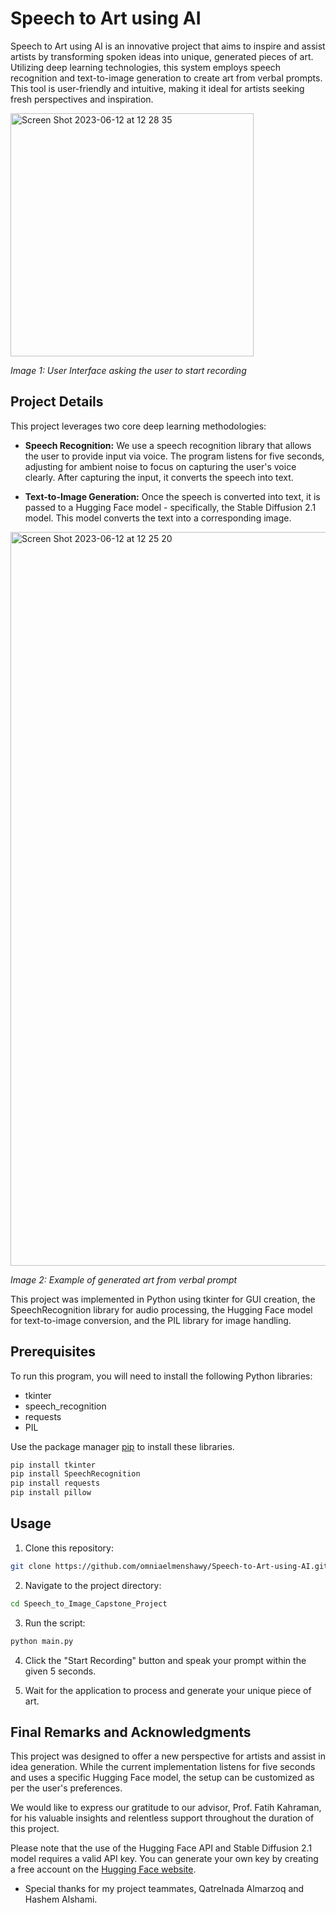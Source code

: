 
# Speech to Art using AI

Speech to Art using AI is an innovative project that aims to inspire and assist artists by transforming spoken ideas into unique, generated pieces of art. Utilizing deep learning technologies, this system employs speech recognition and text-to-image generation to create art from verbal prompts. This tool is user-friendly and intuitive, making it ideal for artists seeking fresh perspectives and inspiration.

<img width="389" alt="Screen Shot 2023-06-12 at 12 28 35" src="https://github.com/omniaelmenshawy/Speech_to_Image_Capstone_Project/assets/77496383/58f51d61-423a-4f9c-94c4-99e8cd9b9a9c">


_Image 1: User Interface asking the user to start recording_


## Project Details

This project leverages two core deep learning methodologies:

- **Speech Recognition:** We use a speech recognition library that allows the user to provide input via voice. The program listens for five seconds, adjusting for ambient noise to focus on capturing the user's voice clearly. After capturing the input, it converts the speech into text.

- **Text-to-Image Generation:** Once the speech is converted into text, it is passed to a Hugging Face model - specifically, the Stable Diffusion 2.1 model. This model converts the text into a corresponding image.

<img width="1174" alt="Screen Shot 2023-06-12 at 12 25 20" src="https://github.com/omniaelmenshawy/Speech_to_Image_Capstone_Project/assets/77496383/21e70612-5c60-4f77-afe8-6f2403069325">

_Image 2: Example of generated art from verbal prompt_

This project was implemented in Python using tkinter for GUI creation, the SpeechRecognition library for audio processing, the Hugging Face model for text-to-image conversion, and the PIL library for image handling.

## Prerequisites

To run this program, you will need to install the following Python libraries:

- tkinter
- speech_recognition
- requests
- PIL

Use the package manager [pip](https://pip.pypa.io/en/stable/) to install these libraries.

```bash
pip install tkinter
pip install SpeechRecognition
pip install requests
pip install pillow
```

## Usage

1. Clone this repository:
```bash
git clone https://github.com/omniaelmenshawy/Speech-to-Art-using-AI.git
```

2. Navigate to the project directory:
```bash
cd Speech_to_Image_Capstone_Project
```

3. Run the script:
```bash
python main.py
```

4. Click the "Start Recording" button and speak your prompt within the given 5 seconds.

5. Wait for the application to process and generate your unique piece of art.

## Final Remarks and Acknowledgments

This project was designed to offer a new perspective for artists and assist in idea generation. While the current implementation listens for five seconds and uses a specific Hugging Face model, the setup can be customized as per the user's preferences.

We would like to express our gratitude to our advisor, Prof. Fatih Kahraman, for his valuable insights and relentless support throughout the duration of this project.

Please note that the use of the Hugging Face API and Stable Diffusion 2.1 model requires a valid API key. You can generate your own key by creating a free account on the [Hugging Face website](https://huggingface.co/join).

- Special thanks for my project teammates, Qatrelnada Almarzoq and Hashem Alshami.
